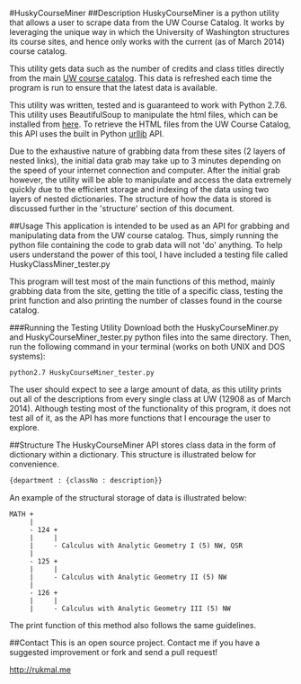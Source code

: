 #HuskyCourseMiner
##Description
HuskyCourseMiner is a python utility that allows a user to scrape data from the UW Course Catalog. It works by leveraging the unique way in which the University of Washington structures its course sites, and hence only works with the current (as of March 2014) course catalog.

This utility gets data such as the number of credits and class titles directly from the main [UW course catalog](http://www.washington.edu/students/crscat/). This data is refreshed each time the program is run to ensure that the latest data is available.

This utility was written, tested and is guaranteed to work with Python 2.7.6. This utility uses BeautifulSoup to manipulate the html files, which can be installed from [here](http://www.crummy.com/software/BeautifulSoup/). To retrieve the HTML files from the UW Course Catalog, this API uses the built in Python [urllib](http://docs.python.org/2/library/urllib.html) API.

Due to the exhaustive nature of grabbing data from these sites (2 layers of nested links), the initial data grab may take up to 3 minutes depending on the speed of your internet connection and computer. After the initial grab however, the utility will be able to manipulate and access the data extremely quickly due to the efficient storage and indexing of the data using two layers of nested dictionaries. The structure of how the data is stored is discussed further in the 'structure' section of this document.

##Usage
This application is intended to be used as an API for grabbing and manipulating data from the UW course catalog. Thus, simply running the python file containing the code to grab data will not 'do' anything. To help users understand the power of this tool, I have included a testing file called HuskyClassMiner_tester.py

This program will test most of the main functions of this method, mainly grabbing data from the site, getting the title of a specific class, testing the print function and also printing the number of classes found in the course catalog.

###Running the Testing Utility
Download both the HuskyCourseMiner.py and HuskyCourseMiner_tester.py python files into the same directory.
Then, run the following command in your terminal (works on both UNIX and DOS systems):
```
python2.7 HuskyCourseMiner_tester.py
```
The user should expect to see a large amount of data, as this utility prints out all of the descriptions from every single class at UW (12908 as of March 2014). Although testing most of the functionality of this program, it does not test all of it, as the API has more functions that I encourage the user to explore.

##Structure
The HuskyCourseMiner API stores class data in the form of dictionary within a dictionary. This structure is illustrated below for convenience.
```python
{department : {classNo : description}}
```
An example of the structural storage of data is illustrated below:
```
MATH +
     |
     - 124 +
     |     |
     |     - Calculus with Analytic Geometry I (5) NW, QSR
     |
     - 125 +
     |     |
     |     - Calculus with Analytic Geometry II (5) NW
     |
     - 126 +
     |     |
     |     - Calculus with Analytic Geometry III (5) NW
```
The print function of this method also follows the same guidelines.

##Contact
This is an open source project. Contact me if you have a suggested improvement or fork and send a pull request!

http://rukmal.me
